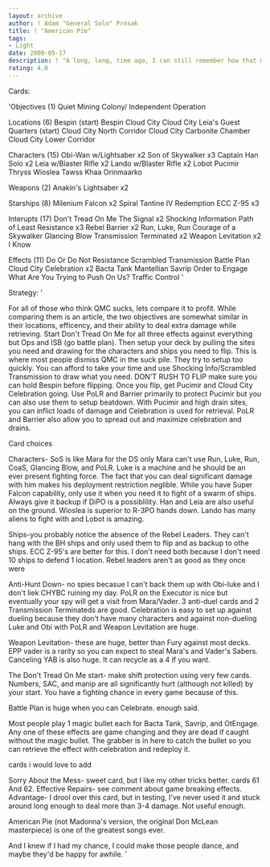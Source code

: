 ```yaml
---
layout: archive
author: ! Adam "General Solo" Prosak
title: ! "American Pie"
tags:
- Light
date: 2000-05-17
description: ! "A long, long, time ago, I can still remember how that music used to make me smile."
rating: 4.0
---
```

Cards: 

'Objectives (1)
Quiet Mining Colony/ Independent Operation

Locations (6)
Bespin (start)
Bespin Cloud City
Cloud City Leia's Guest Quarters (start)
Cloud City North Corridor
Cloud City Carbonite Chamber
Cloud City Lower Corridor

Characters (15)
Obi-Wan w/Lightsaber x2
Son of Skywalker x3
Captain Han Solo x2
Leia w/Blaster Rifle x2
Lando w/Blaster Rifle x2
Lobot
Pucimir Thryss
Wioslea
Tawss Khaa
Orinmaarko

Weapons (2)
Anakin's Lightsaber x2

Starships (8)
Milenium Falcon x2
Spiral
Tantine IV
Redemption
ECC Z-95 x3

Interupts (17)
Don't Tread On Me
The Signal x2
Shocking Information
Path of Least Resistance x3
Rebel Barrier x2
Run, Luke, Run
Courage of a Skywalker
Glancing Blow
Transmission Terminated x2
Weapon Levitation x2
I Know

Effects (11)
Do Or Do Not
Resistance
Scrambled Transmission
Battle Plan
Cloud City Celebration x2
Bacta Tank
Mantellian Savrip
Order to Engage
What Are You Trying to Push On Us?
Traffic Control '

Strategy: '

For all of those who think QMC sucks, lets compare it to profit.  While comparing them is an article, the two objectives are somewhat similar in their locations, efficency, and their ability to deal extra damage while retrieving.  Start Don't Tread On Me for all three effects against everything but Ops and ISB (go battle plan).  Then setup your deck by pulling the sites you need and drawing for the characters and ships you need to flip.	This is where most people dismiss QMC in the suck pile.  They try to setup too quickly.  You can afford to take your time and use Shocking Info/Scrambled Transmission to draw what you need.  DON'T RUSH TO FLIP  make sure you can hold Bespin before flipping.  Once you flip, get Pucimir and Cloud City Celebration going.  Use PoLR and Barrier primarily to protect Pucimir but you can also use them to setup beatdown.  With Pucimir and high drain sites, you can inflict loads of damage and Celebration is used for retrieval.  PoLR and Barrier also allow you to spread out and maximize celebration and drains.

Card choices

Characters- SoS is like Mara for the DS only Mara can't use Run, Luke, Run, CoaS, Glancing Blow, and PoLR.  Luke is a machine and he should be an ever present fighting force.  The fact that you can deal significant damage with him makes his deployment restriction neglible.  While you have Super Falcon capability, only use it when you need it to fight of a swarm of ships.	Always give it backup if DiPO is a possiblility.  Han and Leia are also useful on the ground.  Wioslea is superior to R-3PO hands down.  Lando has many aliens to fight with and Lobot is amazing.

Ships-you probably notice the absence of the Rebel Leaders.  They can't hang with the BH ships and only used them to flip and as backup to othe ships.  ECC Z-95's are better for this.  I don't need both because I don't need 10 ships to defend 1 location.  Rebel leaders aren't as good as they once were

Anti-Hunt Down- no spies becasue I can't back them up with Obi-luke and I don't liek CHYBC ruining my day.  PoLR on the Executor is nice but eventually your spy will get a visit from Mara/Vader.  3 anti-duel cards and 2 Transmission Terminateds are good.  Celebration is easy to set up against dueling because they don't have many characters and against non-dueling Luke and Obi with PoLR and Weapon Levitation are huge.

Weapon Levitation-  these are huge, better than Fury against most decks.  EPP vader is a rarity so you can expect to steal Mara's and Vader's Sabers.  Canceling YAB is also huge.  It can recycle as a 4 if you want.

The Don't Tread On Me start- make shift protection using very few cards.  Numbers, SAC, and manip are all significantly hurt (although not killed) by your start.  You have a fighting chance in every game because of this.

Battle Plan is huge when you can Celebrate.  enough said.

Most people play 1 magic bullet each for Bacta Tank, Savrip, and OtEngage.  Any one of these effects are game changing and they are dead if caught without the magic bullet.  The grabber is in here to catch the bullet so you can retrieve the effect with celebration and redeploy it.

cards i would love to add

Sorry About the Mess- sweet card, but I like my other tricks better.  cards 61 And 62.
Effective Repairs- see comment about game breaking effects.
Advantage- I drool over this card, but in testing, I've never used it and stuck around long enough to deal more than 3-4 damage.  Not useful enough.


American Pie (not Madonna's version, the original Don McLean masterpiece) is one of the greatest songs ever.

And I knew if I had my chance, I could make those people dance, and maybe they'd be happy for awhile. '